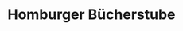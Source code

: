 ---
title: "Homburger Bücherstube"
url: /bad-homburg-v-d-hoehe/homburger-buecherstube/
shop: Bücher
---